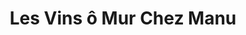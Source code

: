 ---
title: "Les Vins ô Mur Chez Manu"
url: /saint-pol-de-leon/les-vins-o-mur-chez-manu/
shop: Wein
---
